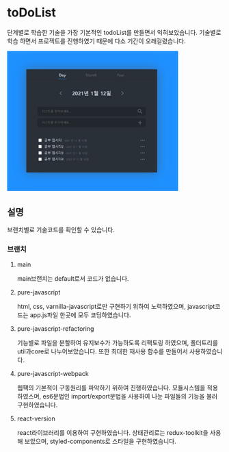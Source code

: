 # toDoList

<p>단계별로 학습한 기술을 가장 기본적인 todoList를 만들면서 익혀보았습니다. 기술별로 학습 하면서 프로젝트를 진행하였기 때문에 다소 기간이 오래걸렸습니다.</p>
<img src="./image.jpg" width="400px"></img>

## 설명
<p>브랜치별로 기술코드를 확인할 수 있습니다.</p>
<h3>브랜치</h3>
<ol>
  <li>main
    <p>main브랜치는 default로서 코드가 없습니다.</p>
  </li>
  <li>pure-javascript
    <p>html, css, varnilla-javascript로만 구현하기 위하여 노력하였으며, javascript코드는 app.js파일 한곳에 모두 코딩하였습니다.</p>
  </li>
  <li>pure-javascript-refactoring
    <p>기능별로 파일을 분할하여 유지보수가 가능하도록 리팩토링 하였으며, 폴더트리를 util과core로 나누어보았습니다. 또한 최대한 재사용 함수를 만들어서 사용하였습니다.</p>
  </li>
  <li>pure-javascript-webpack
    <p>
      웹팩의 기본적이 구동원리를 파악하기 위하여 진행하였습니다. 모듈시스템을 적용하였스며, es6문법인 import/export문법을 사용하여 나눈 파일들의 기능을 불러 구현하였습니다. 
    </p>
  </li>
  <li>react-version
    <p>react라이브러리를 이용하여 구현하였습니다. 상태관리로는 redux-toolkit을 사용해 보았으며, styled-components로 스타일을 구현하였습니다.</p>
  </li>
</ol>
